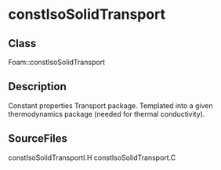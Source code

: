 # constIsoSolidTransport 
## Class
Foam::constIsoSolidTransport

## Description
Constant properties Transport package.
Templated into a given thermodynamics package (needed for thermal
conductivity).

## SourceFiles
constIsoSolidTransportI.H
constIsoSolidTransport.C

